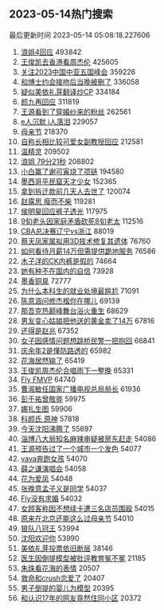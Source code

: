 ## 2023-05-14热门搜索 
最后更新时间 2023-05-14 05:08:18.227606 
1. [浪姐4回应](https://s.weibo.com/weibo?q=%23%E6%B5%AA%E5%A7%904%E5%9B%9E%E5%BA%94%23&t=31&band_rank=1&Refer=top) 493842
1. [王俊凯去香港看周杰伦](https://s.weibo.com/weibo?q=%E7%8E%8B%E4%BF%8A%E5%87%AF%E5%8E%BB%E9%A6%99%E6%B8%AF%E7%9C%8B%E5%91%A8%E6%9D%B0%E4%BC%A6&t=31&band_rank=2&Refer=top) 425605
1. [关注2023中国中亚五国峰会](https://s.weibo.com/weibo?q=%23%E5%85%B3%E6%B3%A82023%E4%B8%AD%E5%9B%BD%E4%B8%AD%E4%BA%9A%E4%BA%94%E5%9B%BD%E5%B3%B0%E4%BC%9A%23&t=31&band_rank=3&Refer=top) 359226
1. [和博士约会接吻后当晚被删了](https://s.weibo.com/weibo?q=%23%E5%92%8C%E5%8D%9A%E5%A3%AB%E7%BA%A6%E4%BC%9A%E6%8E%A5%E5%90%BB%E5%90%8E%E5%BD%93%E6%99%9A%E8%A2%AB%E5%88%A0%E4%BA%86%23&t=31&band_rank=4&Refer=top) 336058
1. [疑似美依礼芽翻译炒CP](https://s.weibo.com/weibo?q=%23%E7%96%91%E4%BC%BC%E7%BE%8E%E4%BE%9D%E7%A4%BC%E8%8A%BD%E7%BF%BB%E8%AF%91%E7%82%92CP%23&t=31&band_rank=5&Refer=top) 334184
1. [颜九再回应](https://s.weibo.com/weibo?q=%23%E9%A2%9C%E4%B9%9D%E5%86%8D%E5%9B%9E%E5%BA%94%23&t=31&band_rank=6&Refer=top) 311819
1. [王源看到了穿婚纱来的粉丝](https://s.weibo.com/weibo?q=%23%E7%8E%8B%E6%BA%90%E7%9C%8B%E5%88%B0%E4%BA%86%E7%A9%BF%E5%A9%9A%E7%BA%B1%E6%9D%A5%E7%9A%84%E7%B2%89%E4%B8%9D%23&t=31&band_rank=7&Refer=top) 262561
1. [e人沉默 i人落泪](https://s.weibo.com/weibo?q=e%E4%BA%BA%E6%B2%89%E9%BB%98%20i%E4%BA%BA%E8%90%BD%E6%B3%AA&t=31&band_rank=8&Refer=top) 229057
1. [母亲节](https://s.weibo.com/weibo?q=%E6%AF%8D%E4%BA%B2%E8%8A%82&t=31&band_rank=9&Refer=top) 218370
1. [自称长相比较可爱女副教授回应](https://s.weibo.com/weibo?q=%23%E8%87%AA%E7%A7%B0%E9%95%BF%E7%9B%B8%E6%AF%94%E8%BE%83%E5%8F%AF%E7%88%B1%E5%A5%B3%E5%89%AF%E6%95%99%E6%8E%88%E5%9B%9E%E5%BA%94%23&t=31&band_rank=10&Refer=top) 212581
1. [温精灵](https://s.weibo.com/weibo?q=%E6%B8%A9%E7%B2%BE%E7%81%B5&t=31&band_rank=11&Refer=top) 209502
1. [浪姐 79分21秒](https://s.weibo.com/weibo?q=%E6%B5%AA%E5%A7%90%2079%E5%88%8621%E7%A7%92&t=31&band_rank=12&Refer=top) 208802
1. [小白赢了谢可寅烧了项链](https://s.weibo.com/weibo?q=%23%E5%B0%8F%E7%99%BD%E8%B5%A2%E4%BA%86%E8%B0%A2%E5%8F%AF%E5%AF%85%E7%83%A7%E4%BA%86%E9%A1%B9%E9%93%BE%23&t=31&band_rank=13&Refer=top) 194580
1. [墨西哥平民窟天才少女](https://s.weibo.com/weibo?q=%E5%A2%A8%E8%A5%BF%E5%93%A5%E5%B9%B3%E6%B0%91%E7%AA%9F%E5%A4%A9%E6%89%8D%E5%B0%91%E5%A5%B3&t=31&band_rank=14&Refer=top) 152365
1. [拿到拆迁款前几天人去世了](https://s.weibo.com/weibo?q=%23%E6%8B%BF%E5%88%B0%E6%8B%86%E8%BF%81%E6%AC%BE%E5%89%8D%E5%87%A0%E5%A4%A9%E4%BA%BA%E5%8E%BB%E4%B8%96%E4%BA%86%23&t=31&band_rank=15&Refer=top) 120074
1. [赵露思 瘦而不柴](https://s.weibo.com/weibo?q=%E8%B5%B5%E9%9C%B2%E6%80%9D%20%E7%98%A6%E8%80%8C%E4%B8%8D%E6%9F%B4&t=31&band_rank=16&Refer=top) 119281
1. [侯明昊回应裤子透光](https://s.weibo.com/weibo?q=%23%E4%BE%AF%E6%98%8E%E6%98%8A%E5%9B%9E%E5%BA%94%E8%A3%A4%E5%AD%90%E9%80%8F%E5%85%89%23&t=31&band_rank=17&Refer=top) 117975
1. [9旬老头因家庭矛盾砍死8旬老太](https://s.weibo.com/weibo?q=%239%E6%97%AC%E8%80%81%E5%A4%B4%E5%9B%A0%E5%AE%B6%E5%BA%AD%E7%9F%9B%E7%9B%BE%E7%A0%8D%E6%AD%BB8%E6%97%AC%E8%80%81%E5%A4%AA%23&t=31&band_rank=18&Refer=top) 112516
1. [CBA总决赛辽宁vs浙江](https://s.weibo.com/weibo?q=%23CBA%E6%80%BB%E5%86%B3%E8%B5%9B%E8%BE%BD%E5%AE%81vs%E6%B5%99%E6%B1%9F%23&t=31&band_rank=19&Refer=top) 88019
1. [蔡天凤家属拟用3D技术修复其遗体](https://s.weibo.com/weibo?q=%23%E8%94%A1%E5%A4%A9%E5%87%A4%E5%AE%B6%E5%B1%9E%E6%8B%9F%E7%94%A83D%E6%8A%80%E6%9C%AF%E4%BF%AE%E5%A4%8D%E5%85%B6%E9%81%97%E4%BD%93%23&t=31&band_rank=20&Refer=top) 76760
1. [如何看待月薪14万但需提供跪地服务](https://s.weibo.com/weibo?q=%23%E5%A6%82%E4%BD%95%E7%9C%8B%E5%BE%85%E6%9C%88%E8%96%AA14%E4%B8%87%E4%BD%86%E9%9C%80%E6%8F%90%E4%BE%9B%E8%B7%AA%E5%9C%B0%E6%9C%8D%E5%8A%A1%23&t=31&band_rank=21&Refer=top) 76586
1. [木子洋的CK内裤是假的](https://s.weibo.com/weibo?q=%23%E6%9C%A8%E5%AD%90%E6%B4%8B%E7%9A%84CK%E5%86%85%E8%A3%A4%E6%98%AF%E5%81%87%E7%9A%84%23&t=31&band_rank=22&Refer=top) 74664
1. [她有种不在国内的自信](https://s.weibo.com/weibo?q=%23%E5%A5%B9%E6%9C%89%E7%A7%8D%E4%B8%8D%E5%9C%A8%E5%9B%BD%E5%86%85%E7%9A%84%E8%87%AA%E4%BF%A1%23&t=31&band_rank=23&Refer=top) 73928
1. [墨香铜臭](https://s.weibo.com/weibo?q=%23%E5%A2%A8%E9%A6%99%E9%93%9C%E8%87%AD%23&t=31&band_rank=24&Refer=top) 72777
1. [为什么本科生的就业处境最尴尬](https://s.weibo.com/weibo?q=%23%E4%B8%BA%E4%BB%80%E4%B9%88%E6%9C%AC%E7%A7%91%E7%94%9F%E7%9A%84%E5%B0%B1%E4%B8%9A%E5%A4%84%E5%A2%83%E6%9C%80%E5%B0%B4%E5%B0%AC%23&t=31&band_rank=25&Refer=top) 71091
1. [陈意涵问修杰楷你在哪儿](https://s.weibo.com/weibo?q=%23%E9%99%88%E6%84%8F%E6%B6%B5%E9%97%AE%E4%BF%AE%E6%9D%B0%E6%A5%B7%E4%BD%A0%E5%9C%A8%E5%93%AA%E5%84%BF%23&t=31&band_rank=26&Refer=top) 69139
1. [那吾克热巅峰舞台浴火重生](https://s.weibo.com/weibo?q=%23%E9%82%A3%E5%90%BE%E5%85%8B%E7%83%AD%E5%B7%85%E5%B3%B0%E8%88%9E%E5%8F%B0%E6%B5%B4%E7%81%AB%E9%87%8D%E7%94%9F%23&t=31&band_rank=27&Refer=top) 68629
1. [男友变心姑娘把他送的黄金卖了14万](https://s.weibo.com/weibo?q=%23%E7%94%B7%E5%8F%8B%E5%8F%98%E5%BF%83%E5%A7%91%E5%A8%98%E6%8A%8A%E4%BB%96%E9%80%81%E7%9A%84%E9%BB%84%E9%87%91%E5%8D%96%E4%BA%8614%E4%B8%87%23&t=31&band_rank=28&Refer=top) 67816
1. [还得是赵兆](https://s.weibo.com/weibo?q=%E8%BF%98%E5%BE%97%E6%98%AF%E8%B5%B5%E5%85%86&t=31&band_rank=29&Refer=top) 67352
1. [女子因感情问题想跳桥民警一把抱回](https://s.weibo.com/weibo?q=%23%E5%A5%B3%E5%AD%90%E5%9B%A0%E6%84%9F%E6%83%85%E9%97%AE%E9%A2%98%E6%83%B3%E8%B7%B3%E6%A1%A5%E6%B0%91%E8%AD%A6%E4%B8%80%E6%8A%8A%E6%8A%B1%E5%9B%9E%23&t=31&band_rank=30&Refer=top) 66841
1. [庆余年2是懂防路透的](https://s.weibo.com/weibo?q=%23%E5%BA%86%E4%BD%99%E5%B9%B42%E6%98%AF%E6%87%82%E9%98%B2%E8%B7%AF%E9%80%8F%E7%9A%84%23&t=31&band_rank=31&Refer=top) 65982
1. [花海居然输了](https://s.weibo.com/weibo?q=%E8%8A%B1%E6%B5%B7%E5%B1%85%E7%84%B6%E8%BE%93%E4%BA%86&t=31&band_rank=32&Refer=top) 65419
1. [王俊凯周杰伦合唱雨下一整晚](https://s.weibo.com/weibo?q=%23%E7%8E%8B%E4%BF%8A%E5%87%AF%E5%91%A8%E6%9D%B0%E4%BC%A6%E5%90%88%E5%94%B1%E9%9B%A8%E4%B8%8B%E4%B8%80%E6%95%B4%E6%99%9A%23&t=31&band_rank=33&Refer=top) 65331
1. [Fly FMVP](https://s.weibo.com/weibo?q=Fly%20FMVP&t=31&band_rank=34&Refer=top) 64740
1. [曹淑敏任国家广播电视总局局长](https://s.weibo.com/weibo?q=%23%E6%9B%B9%E6%B7%91%E6%95%8F%E4%BB%BB%E5%9B%BD%E5%AE%B6%E5%B9%BF%E6%92%AD%E7%94%B5%E8%A7%86%E6%80%BB%E5%B1%80%E5%B1%80%E9%95%BF%23&t=31&band_rank=35&Refer=top) 61936
1. [彭千祐曾敬骅](https://s.weibo.com/weibo?q=%E5%BD%AD%E5%8D%83%E7%A5%90%E6%9B%BE%E6%95%AC%E9%AA%85&t=31&band_rank=36&Refer=top) 59975
1. [娜扎生图](https://s.weibo.com/weibo?q=%E5%A8%9C%E6%89%8E%E7%94%9F%E5%9B%BE&t=31&band_rank=37&Refer=top) 59906
1. [科颜氏 原神](https://s.weibo.com/weibo?q=%E7%A7%91%E9%A2%9C%E6%B0%8F%20%E5%8E%9F%E7%A5%9E&t=31&band_rank=38&Refer=top) 57818
1. [今天沈阳沸腾了](https://s.weibo.com/weibo?q=%23%E4%BB%8A%E5%A4%A9%E6%B2%88%E9%98%B3%E6%B2%B8%E8%85%BE%E4%BA%86%23&t=31&band_rank=39&Refer=top) 55697
1. [淄博八大局知名麻辣串疑被房东赶走](https://s.weibo.com/weibo?q=%23%E6%B7%84%E5%8D%9A%E5%85%AB%E5%A4%A7%E5%B1%80%E7%9F%A5%E5%90%8D%E9%BA%BB%E8%BE%A3%E4%B8%B2%E7%96%91%E8%A2%AB%E6%88%BF%E4%B8%9C%E8%B5%B6%E8%B5%B0%23&t=31&band_rank=40&Refer=top) 54086
1. [王源预告过了一个城市一个发色](https://s.weibo.com/weibo?q=%23%E7%8E%8B%E6%BA%90%E9%A2%84%E5%91%8A%E8%BF%87%E4%BA%86%E4%B8%80%E4%B8%AA%E5%9F%8E%E5%B8%82%E4%B8%80%E4%B8%AA%E5%8F%91%E8%89%B2%23&t=31&band_rank=41&Refer=top) 54077
1. [vava奔跑女孩](https://s.weibo.com/weibo?q=%23vava%E5%A5%94%E8%B7%91%E5%A5%B3%E5%AD%A9%23&t=31&band_rank=42&Refer=top) 54070
1. [薛之谦演唱会](https://s.weibo.com/weibo?q=%E8%96%9B%E4%B9%8B%E8%B0%A6%E6%BC%94%E5%94%B1%E4%BC%9A&t=31&band_rank=43&Refer=top) 54058
1. [花为爱凤](https://s.weibo.com/weibo?q=%E8%8A%B1%E4%B8%BA%E7%88%B1%E5%87%A4&t=31&band_rank=44&Refer=top) 54048
1. [张晚意孟子义是同学](https://s.weibo.com/weibo?q=%23%E5%BC%A0%E6%99%9A%E6%84%8F%E5%AD%9F%E5%AD%90%E4%B9%89%E6%98%AF%E5%90%8C%E5%AD%A6%23&t=31&band_rank=45&Refer=top) 54037
1. [Fly没有求婚](https://s.weibo.com/weibo?q=Fly%E6%B2%A1%E6%9C%89%E6%B1%82%E5%A9%9A&t=31&band_rank=46&Refer=top) 54032
1. [女顾客称因不想续卡遭三名店员围殴](https://s.weibo.com/weibo?q=%23%E5%A5%B3%E9%A1%BE%E5%AE%A2%E7%A7%B0%E5%9B%A0%E4%B8%8D%E6%83%B3%E7%BB%AD%E5%8D%A1%E9%81%AD%E4%B8%89%E5%90%8D%E5%BA%97%E5%91%98%E5%9B%B4%E6%AE%B4%23&t=31&band_rank=47&Refer=top) 54015
1. [原来在北京还能这么过母亲节](https://s.weibo.com/weibo?q=%23%E5%8E%9F%E6%9D%A5%E5%9C%A8%E5%8C%97%E4%BA%AC%E8%BF%98%E8%83%BD%E8%BF%99%E4%B9%88%E8%BF%87%E6%AF%8D%E4%BA%B2%E8%8A%82%23&t=31&band_rank=48&Refer=top) 54010
1. [狼队八冠王](https://s.weibo.com/weibo?q=%23%E7%8B%BC%E9%98%9F%E5%85%AB%E5%86%A0%E7%8E%8B%23&t=31&band_rank=49&Refer=top) 53994
1. [沈阳欢迎你](https://s.weibo.com/weibo?q=%23%E6%B2%88%E9%98%B3%E6%AC%A2%E8%BF%8E%E4%BD%A0%23&t=31&band_rank=50&Refer=top) 53990
1. [美依礼芽投票依旧断层](https://s.weibo.com/weibo?q=%23%E7%BE%8E%E4%BE%9D%E7%A4%BC%E8%8A%BD%E6%8A%95%E7%A5%A8%E4%BE%9D%E6%97%A7%E6%96%AD%E5%B1%82%23&t=31&band_rank=14&Refer=top) 38146
1. [医生因倒提模型被批评教育冤不冤](https://s.weibo.com/weibo?q=%23%E5%8C%BB%E7%94%9F%E5%9B%A0%E5%80%92%E6%8F%90%E6%A8%A1%E5%9E%8B%E8%A2%AB%E6%89%B9%E8%AF%84%E6%95%99%E8%82%B2%E5%86%A4%E4%B8%8D%E5%86%A4%23&t=31&band_rank=32&Refer=top) 21185
1. [朱珠看花海的表情](https://s.weibo.com/weibo?q=%23%E6%9C%B1%E7%8F%A0%E7%9C%8B%E8%8A%B1%E6%B5%B7%E7%9A%84%E8%A1%A8%E6%83%85%23&t=31&band_rank=38&Refer=top) 20507
1. [救命和crush恋爱了](https://s.weibo.com/weibo?q=%23%E6%95%91%E5%91%BD%E5%92%8Ccrush%E6%81%8B%E7%88%B1%E4%BA%86%23&t=31&band_rank=46&Refer=top) 20407
1. [男子倒提的婴儿为模型](https://s.weibo.com/weibo?q=%23%E7%94%B7%E5%AD%90%E5%80%92%E6%8F%90%E7%9A%84%E5%A9%B4%E5%84%BF%E4%B8%BA%E6%A8%A1%E5%9E%8B%23&t=31&band_rank=48&Refer=top) 20395
1. [和认识17年的网友竟然住同小区](https://s.weibo.com/weibo?q=%23%E5%92%8C%E8%AE%A4%E8%AF%8617%E5%B9%B4%E7%9A%84%E7%BD%91%E5%8F%8B%E7%AB%9F%E7%84%B6%E4%BD%8F%E5%90%8C%E5%B0%8F%E5%8C%BA%23&t=31&band_rank=49&Refer=top) 20372
